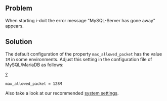 Problem
-------

When starting i-doit the error message "MySQL-Server has gone away" appears.

Solution
--------

The default configuration of the property `max_allowed_packet` has the value `1M` in some environments. Adjust this setting in the configuration file of MySQL/MariaDB as follows:

[?](#)

`max_allowed_packet = 128M`

Also take a look at our recommended [system settings](/display/en/System+Settings).